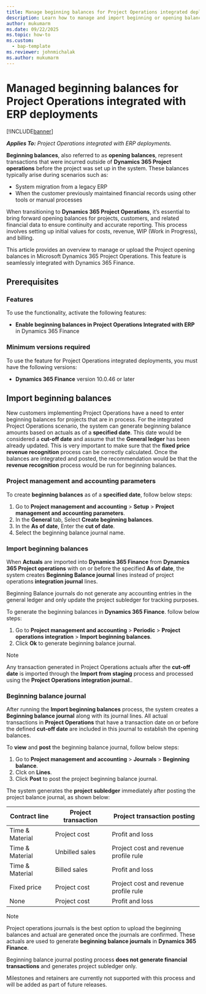 ```yaml
---
title: Manage beginning balances for Project Operations integrated deployments
description: Learn how to manage and import beginning or opening balances into Microsoft Dynamics 365 Project Operations integrated with ERP.
author: mukumarm
ms.date: 09/22/2025
ms.topic: how-to
ms.custom: 
  - bap-template
ms.reviewer: johnmichalak
ms.author: mukumarm
---
```


# Managed beginning balances for Project Operations integrated with ERP deployments

[!INCLUDE[banner](../includes/banner.md)]

_**Applies To:** Project Operations integrated with ERP deployments._

**Beginning balances**, also referred to as **opening balances**, represent transactions that were incurred outside of **Dynamics 365 Project operations** before the project was set up in the system. These balances typically arise during scenarios such as:

* System migration from a legacy ERP
* When the customer previously maintained financial records using other tools or manual processes

When transitioning to **Dynamics 365 Project Operations**, it’s essential to bring forward opening balances for projects, customers, and related financial data to ensure continuity and accurate reporting. 
This process involves setting up initial values for costs, revenue, WIP (Work in Progress), and billing.

This article provides an overview to manage or upload the Project opening balances in Microsoft Dynamics 365 Project Operations. This feature is seamlessly integrated with Dynamics 365 Finance. 

## Prerequisites
### Features

To use the functionality, activate the following features:
- **Enable beginning balances in Project Operations Integrated with ERP** in Dynamics 365 Finance

### Minimum versions required

To use the feature for Project Operations integrated deployments, you must have the following versions:
- **Dynamics 365 Finance** version 10.0.46 or later

## Import beginning balances
New customers implementing Project Operations have a need to enter beginning balances for projects that are in process. For the integrated Project Operations scenario, the system can generate beginning balance amounts based on actuals as of a **specified date**. 
This date would be considered a **cut-off date** and assume that the **General ledger** has been already updated. 
This is very important to make sure that the **fixed price revenue recognition** process can be correctly calculated. 
Once the balances are integrated and posted, the recommendation would be that the **revenue recognition** process would be run for beginning balances. 

### Project management and accounting parameters
To create **beginning balances** as of a **specified date**, follow below steps:

1. Go to **Project management and accounting** > **Setup** > **Project management and accounting parameters**.
2. In the **General** tab, Select **Create beginning balances**.
3. In the **As of date**, Enter the **cut of date**.
4. Select the beginning balance journal name.

### Import beginning balances

When **Actuals** are imported into **Dynamics 365 Finance** from **Dynamics 365 Project operations** with on or before the specified **As of date**, the system creates **Beginning Balance journal** lines instead of project operations **integration journal** lines.

Beginning Balance journals do not generate any accounting entries in the general ledger and only update the project subledger for tracking purposes.

To generate the beginning balances in **Dynamics 365 Finance**. follow below steps:
1. Go to **Project management and accounting** > **Periodic** > **Project operations integration** > **Import beginning balances**.
2. Click **Ok** to generate beginning balance journal.

> [!NOTE]
> Any transaction generated in Project Operations actuals after the **cut-off date** is imported through the **Import from staging** process and processed using the **Project Operations integration journal**..
> 
### Beginning balance journal
After running the **Import beginning balances** process, the system creates a **Beginning balance journal** along with its journal lines.
All actual transactions in **Project Operations** that have a transaction date on or before the defined **cut-off date** are included in this journal to establish the opening balances.

To **view** and **post** the beginning balance journal, follow below steps:
1. Go to **Project management and accounting** > **Journals** > **Beginning balance**.
2. Clck on **Lines**.
3. Click **Post** to post the project beginning balance journal.

The system generates the **project subledger** immediately after posting the project balance journal, as shown below:

|Contract line|Project transaction|Project transaction posting|
|--|--|--|
|Time & Material|Project cost|Profit and loss|
|Time & Material|Unbilled sales|Project cost and revenue profile rule|
|Time & Material|Billed sales|Profit and loss|
|Fixed price|Project cost|Project cost and revenue profile rule|
|None|Project cost|Profit and loss|

> [!NOTE]
> Project operations journals is the best option to upload the beginning balances and actual are generated once the journals are confirmed. These actuals are used to generate **beginning balance journals** in **Dynamics 365 Finance**.
> 
> Beginning balance journal posting process **does not generate financial transactions** and generates project subledger only.
> 
> Milestones and retainers are currently not supported with this process and will be added as part of future releases.
